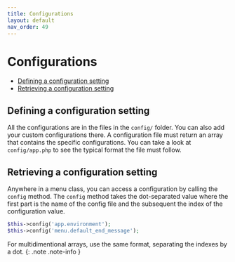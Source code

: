 ```yaml
---
title: Configurations
layout: default
nav_order: 49
---
```


<h1>Configurations</h1>

- [Defining a configuration setting](#defining-a-configuration-setting)
- [Retrieving a configuration setting](#retrieving-a-configuration-setting)

## Defining a configuration setting

All the configurations are in the files in the `config/` folder. You can also add your custom configurations there. A configuration file must return an array that contains the specific configurations. You can take a look at `config/app.php` to see the typical format the file must follow.

## Retrieving a configuration setting

Anywhere in a menu class, you can access a configuration by calling the `config` method. The `config` method takes the dot-separated value where the first part is the name of the config file and the subsequent the index of the configuration value.

```php
$this->config('app.environment');
$this->config('menu.default_end_message');
```

For multidimentional arrays, use the same format, separating the indexes by a dot.
{: .note .note-info }
